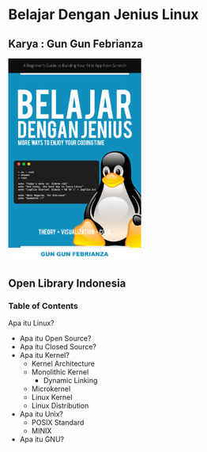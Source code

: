 # Belajar Dengan Jenius Linux

## Karya : Gun Gun Febrianza

<img src="books/assets/cover.png" style="zoom:40%;" />

## Open Library Indonesia

### Table of Contents



Apa itu Linux?

- Apa itu Open Source?
- Apa itu Closed Source?
- Apa itu Kernel?
  - Kernel Architecture
  - Monolithic Kernel
    - Dynamic Linking
  - Microkernel
  - Linux Kernel
  - Linux Distribution
- Apa itu Unix?
  - POSIX Standard
  - MINIX
- Apa itu GNU?
